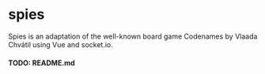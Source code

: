 # spies

Spies is an adaptation of the well-known board game Codenames by Vlaada Chvátil using Vue and socket.io.

#### TODO: README.md
